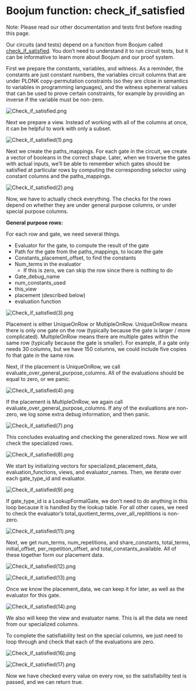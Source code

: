 # Boojum function: check_if_satisfied

Note: Please read our other documentation and tests first before reading this page.

Our circuits (and tests) depend on a function from Boojum called [check_if_satisfied](https://github.com/matter-labs/era-boojum/blob/main/src/cs/implementations/satisfiability_test.rs#L11). You don’t need to understand it to run circuit tests, but it can be informative to learn more about Boojum and our proof system.

First we prepare the constants, variables, and witness. As a reminder, the constants are just constant numbers, the variables circuit columns that are under PLONK copy-permutation constraints (so they are close in semantics to variables in programming languages), and the witness ephemeral values that can be used to prove certain constraints, for example by providing an inverse if the variable must be non-zero.

![Check_if_satisfied.png](https://github.com/code-423n4/2023-10-zksync/blob/main/docs/Circuits%20Section/Boojum%20function%20check_if_satisfied/Check_if_satisfied.png)

Next we prepare a view. Instead of working with all of the columns at once, it can be helpful to work with only a subset.

![Check_if_satisfied(1).png](https://github.com/code-423n4/2023-10-zksync/blob/main/docs/Circuits%20Section/Boojum%20function%20check_if_satisfied/Check_if_satisfied(1).png)

Next we create the paths_mappings. For each gate in the circuit, we create a vector of booleans in the correct shape. Later, when we traverse the gates with actual inputs, we’ll be able to remember which gates should be satisfied at particular rows by computing the corresponding selector using constant columns and the paths_mappings.

![Check_if_satisfied(2).png](https://github.com/code-423n4/2023-10-zksync/blob/main/docs/Circuits%20Section/Boojum%20function%20check_if_satisfied/Check_if_satisfied(2).png)

Now, we have to actually check everything. The checks for the rows depend on whether they are under general purpose columns, or under special purpose columns.

**General purpose rows:**

For each row and gate, we need several things. 

- Evaluator for the gate, to compute the result of the gate
- Path for the gate from the paths_mappings, to locate the gate
- Constants_placement_offset, to find the constants
- Num_terms in the evaluator
    - If this is zero, we can skip the row since there is nothing to do
- Gate_debug_name
- num_constants_used
- this_view
- placement (described below)
- evaluation function

![Check_if_satisfied(3).png](https://github.com/code-423n4/2023-10-zksync/blob/main/docs/Circuits%20Section/Boojum%20function%20check_if_satisfied/Check_if_satisfied(3).png)

Placement is either UniqueOnRow or MultipleOnRow. UniqueOnRow means there is only one gate on the row (typically because the gate is larger / more complicated). MultipleOnRow means there are multiple gates within the same row (typically because the gate is smaller). For example, if a gate only needs 30 columns, but we have 150 columns, we could include five copies fo that gate in the same row.

Next, if the placement is UniqueOnRow, we call evaluate_over_general_purpose_columns. All of the evaluations should be equal to zero, or we panic.

![Check_if_satisfied(4).png](https://github.com/code-423n4/2023-10-zksync/blob/main/docs/Circuits%20Section/Boojum%20function%20check_if_satisfied/Check_if_satisfied(4).png)

If the placement is MultipleOnRow, we again call evaluate_over_general_purpose_columns. If any of the evaluations are non-zero, we log some extra debug information, and then panic.

![Check_if_satisfied(7).png](https://github.com/code-423n4/2023-10-zksync/blob/main/docs/Circuits%20Section/Boojum%20function%20check_if_satisfied/Check_if_satisfied(7).png)

This concludes evaluating and checking the generalized rows. Now we will check the specialized rows.

![Check_if_satisfied(8).png](https://github.com/code-423n4/2023-10-zksync/blob/main/docs/Circuits%20Section/Boojum%20function%20check_if_satisfied/Check_if_satisfied(8).png)

We start by initializing vectors for specialized_placement_data, evaluation_functions, views, and evaluator_names. Then, we iterate over each gate_type_id and evaluator.

![Check_if_satisfied(9).png](https://github.com/code-423n4/2023-10-zksync/blob/main/docs/Circuits%20Section/Boojum%20function%20check_if_satisfied/Check_if_satisfied(9).png)

If gate_type_id is a LookupFormalGate, we don’t need to do anything in this loop because it is handled by the lookup table. For all other cases, we need to check the evaluator’s total_quotient_terms_over_all_repititions is non-zero.

![Check_if_satisfied(11).png](https://github.com/code-423n4/2023-10-zksync/blob/main/docs/Circuits%20Section/Boojum%20function%20check_if_satisfied/Check_if_satisfied(11).png)

Next, we get num_terms, num_repetitions, and share_constants, total_terms, initial_offset, per_repetition_offset, and total_constants_available. All of these together form our placement data. 

![Check_if_satisfied(12).png](https://github.com/code-423n4/2023-10-zksync/blob/main/docs/Circuits%20Section/Boojum%20function%20check_if_satisfied/Check_if_satisfied(12).png)

![Check_if_satisfied(13).png](https://github.com/code-423n4/2023-10-zksync/blob/main/docs/Circuits%20Section/Boojum%20function%20check_if_satisfied/Check_if_satisfied(13).png)

Once we know the placement_data, we can keep it for later, as well as the evaluator for this gate.

![Check_if_satisfied(14).png](https://github.com/code-423n4/2023-10-zksync/blob/main/docs/Circuits%20Section/Boojum%20function%20check_if_satisfied/Check_if_satisfied(14).png)

We also will keep the view and evaluator name. This is all the data we need from our specialized columns.

To complete the satisfiability test on the special columns, we just need to loop through and check that each of the evaluations are zero.

![Check_if_satisfied(16).png](https://github.com/code-423n4/2023-10-zksync/blob/main/docs/Circuits%20Section/Boojum%20function%20check_if_satisfied/Check_if_satisfied(16).png)

![Check_if_satisfied(17).png](https://github.com/code-423n4/2023-10-zksync/blob/main/docs/Circuits%20Section/Boojum%20function%20check_if_satisfied/Check_if_satisfied(17).png)

Now we have checked every value on every row, so the satisfiability test is passed, and we can return true.
